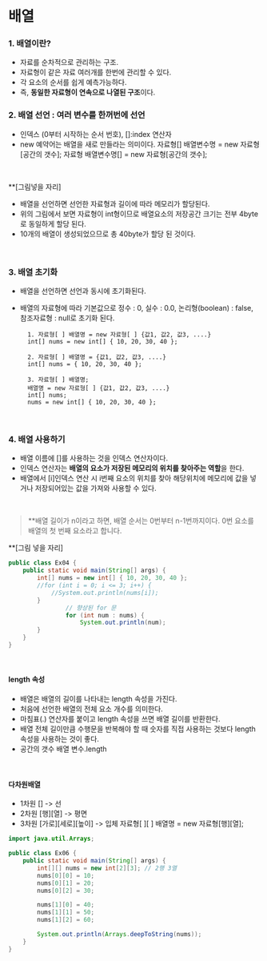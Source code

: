 # 배열

### 1. 배열이란?
- 자료를 순차적으로 관리하는 구조.
- 자료형이 같은 자료 여러개를 한번에 관리할 수 있다.
- 각 요소의 순서를 쉽게 예측가능하다.
- 즉, **동일한 자료형이 연속으로 나열된 구조**이다. 

### 2. 배열 선언 : 여러 변수를 한꺼번에 선언
- 인덱스 (0부터 시작하는 순서 번호), []:index 연산자
- new 예약어는 배열을 새로 만들라는 의미이다.
		자료형[] 배열변수명 = new 자료형[공간의 갯수];
		자료형 배열변수명[] = new 자료형[공간의 갯수];
<br>

**[그림넣을 자리]
- 배열을 선언하면 선언한 자료형과 길이에 따라 메모리가 할당된다.
- 위의 그림에서 보면 자료형이 int형이므로 배열요소의 저장공간 크기는 전부 4byte로 동일하게 할당 된다.
- 10개의 배열이 생성되었으므로 총 40byte가 할당 된 것이다.
<br>

### 3. 배열 초기화
- 배열을 선언하면 선언과 동시에 초기화된다.
- 배열의 자료형에 따라 기본값으로 정수 : 0, 실수 : 0.0, 논리형(boolean) : false, 참조자료형 : null로 초기화 된다.

		1. 자료형[ ] 배열명 = new 자료형[ ] {값1, 값2, 값3, ....}
		int[] nums = new int[] { 10, 20, 30, 40 };
		
		2. 자료형[ ] 배열명 = {값1, 값2, 값3, ....}
		int[] nums = { 10, 20, 30, 40 };
		
		3. 자료형[ ] 배열명;
		배열명 = new 자료형[ ] {값1, 값2, 값3, ....}
		int[] nums;
		nums = new int[] { 10, 20, 30, 40 };
<br>

### 4. 배열 사용하기
- 배열 이름에 []를 사용하는 것을 인덱스 연산자이다.
- 인덱스 연산자는 **배열의 요소가 저장된 메모리의 위치를 찾아주는 역할**을 한다.
- 배열에서 [i]인덱스 연산 시 i번째 요소의 위치를 찾아 해당위치에 메모리에 값을 넣거나 저장되어있는 값을 가져와 사용할 수 있다.
<br>

> **배열 길이가 n이라고 하면, 배열 순서는 0번부터 n-1번까지이다.
> 0번 요소를 배열의 첫 번째 요소라고 합니다.

**[그림 넣을 자리]
<br>

```java
public class Ex04 {
    public static void main(String[] args) {
        int[] nums = new int[] { 10, 20, 30, 40 };
        //for (int i = 0; i <= 3; i++) {
            //System.out.println(nums[i]);
        }
				// 향상된 for 문
				for (int num : nums) {
					System.out.println(num);
        }
    }
}
```

<br>

#### length 속성
- 배열은 배열의 길이를 나타내는 length 속성을 가진다.
- 처음에 선언한 배열의 전체 요소 개수를 의미한다.
- 마침표(.) 연산자를 붙이고 length 속성을 쓰면 배열 길이를 반환한다.
- 배열 전체 길이만큼 수행문을 반복해야 할 때 숫자를 직접 사용하는 것보다 length 속성을 사용하는 것이 좋다.
- 공간의 갯수
		배열 변수.length
<br>

#### 다차원배열
- 1차원 [] -> 선
- 2차원 [행][열] -> 평면
- 3차원 [가로][세로][높이] -> 입체
		자료형[ ][ ] 배열명 = new 자료형[행][열];

```java
import java.util.Arrays;

public class Ex06 {
    public static void main(String[] args) {
        int[][] nums = new int[2][3]; // 2행 3열
        nums[0][0] = 10;
        nums[0][1] = 20;
        nums[0][2] = 30;

        nums[1][0] = 40;
        nums[1][1] = 50;
        nums[1][2] = 60;

        System.out.println(Arrays.deepToString(nums));
    }
}
```









































